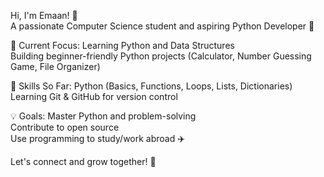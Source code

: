 Hi, I'm Emaan! 👋  
A passionate Computer Science student and aspiring Python Developer 🐍

🚀 Current Focus:
Learning Python and Data Structures  
Building beginner-friendly Python projects (Calculator, Number Guessing Game, File Organizer)

🧠 Skills So Far:
Python (Basics, Functions, Loops, Lists, Dictionaries)  
Learning Git & GitHub for version control  

💡 Goals:
Master Python and problem-solving  
Contribute to open source  
Use programming to study/work abroad ✈️  

Let's connect and grow together! 🌸
